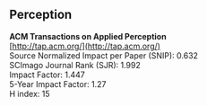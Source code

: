 Perception
---

**ACM Transactions on Applied Perception**  
[http://tap.acm.org/](http://tap.acm.org/)  
Source Normalized Impact per Paper (SNIP): 0.632  
SCImago Journal Rank (SJR):  1.992  
Impact Factor:  1.447   
5-Year Impact Factor: 1.27  
H index: 15